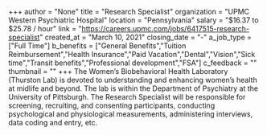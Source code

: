 +++
author = "None"
title = "Research Specialist"
organization = "UPMC Western Psychiatric Hospital"
location = "Pennsylvania"
salary = "$16.37 to $25.78 / hour"
link = "https://careers.upmc.com/jobs/6417515-research-specialist"
created_at = "March 10, 2021"
closing_date = "-"
a_job_type = ["Full Time"]
b_benefits = ["General Benefits","Tuition Reimbursement","Health Insurance","Paid Vacation","Dental","Vision","Sick time","Transit benefits","Professional development","FSA"]
c_feedback = ""
thumbnail = ""
+++
The Women’s Biobehavioral Health Laboratory (Thurston Lab) is devoted to understanding and enhancing women’s health at midlife and beyond. The lab is within the Department of Psychiatry at the University of Pittsburgh. The Research Specialist will be responsible for screening, recruiting, and consenting participants, conducting psychological and physiological measurements, administering interviews, data coding and entry, etc.
